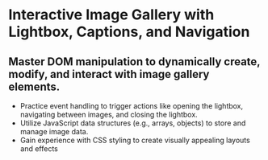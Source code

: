# Interactive Image Gallery with Lightbox, Captions, and Navigation

## Master DOM manipulation to dynamically create, modify, and interact with image gallery elements.

- Practice event handling to trigger actions like opening the lightbox, navigating between 
images, and closing the lightbox.
- Utilize JavaScript data structures (e.g., arrays, objects) to store and manage image data.
- Gain experience with CSS styling to create visually appealing layouts and effects